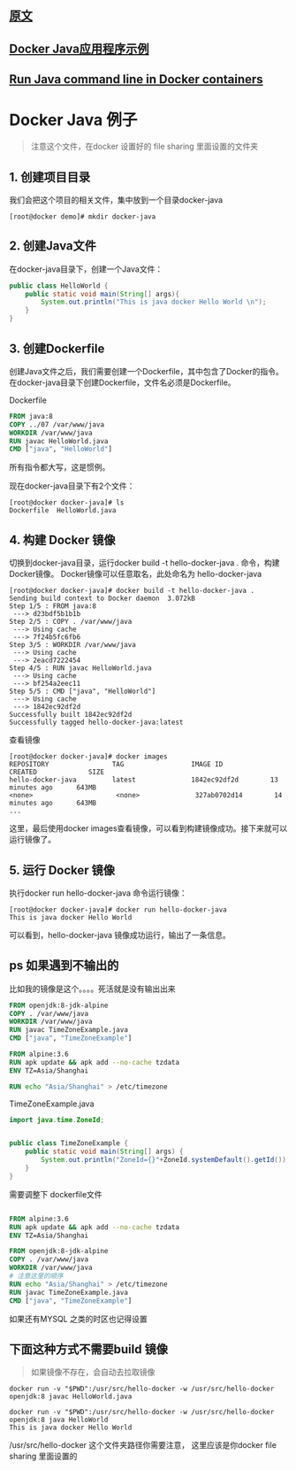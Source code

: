 ## [原文](https://www.qikegu.com/docs/3033)

## [Docker Java应用程序示例](https://www.yiibai.com/docker/docker-java-example.html)

## [Run Java command line in Docker containers](https://gordonlesti.com/run-java-command-line-in-docker-containers/)


# Docker Java 例子

> 注意这个文件，在docker 设置好的 file sharing 里面设置的文件夹

## 1. 创建项目目录
我们会把这个项目的相关文件，集中放到一个目录docker-java
```shell script
[root@docker demo]# mkdir docker-java
```

## 2. 创建Java文件
在docker-java目录下，创建一个Java文件：
```java
public class HelloWorld {
    public static void main(String[] args){
        System.out.println("This is java docker Hello World \n");
    }
}
```

## 3. 创建Dockerfile
创建Java文件之后，我们需要创建一个Dockerfile，其中包含了Docker的指令。
在docker-java目录下创建Dockerfile，文件名必须是Dockerfile。

Dockerfile
```dockerfile
FROM java:8
COPY ../07 /var/www/java
WORKDIR /var/www/java
RUN javac HelloWorld.java
CMD ["java", "HelloWorld"]
```
所有指令都大写，这是惯例。

现在docker-java目录下有2个文件：
```shell script
[root@docker docker-java]# ls
Dockerfile  HelloWorld.java
```

## 4. 构建 Docker 镜像
切换到docker-java目录，运行docker build -t hello-docker-java . 命令，构建Docker镜像。
Docker镜像可以任意取名，此处命名为 hello-docker-java
```shell script
[root@docker docker-java]# docker build -t hello-docker-java .
Sending build context to Docker daemon  3.072kB
Step 1/5 : FROM java:8
 ---> d23bdf5b1b1b
Step 2/5 : COPY . /var/www/java
 ---> Using cache
 ---> 7f24b5fc6fb6
Step 3/5 : WORKDIR /var/www/java
 ---> Using cache
 ---> 2eacd7222454
Step 4/5 : RUN javac HelloWorld.java
 ---> Using cache
 ---> bf254a2eec11
Step 5/5 : CMD ["java", "HelloWorld"]
 ---> Using cache
 ---> 1842ec92df2d
Successfully built 1842ec92df2d
Successfully tagged hello-docker-java:latest
```
查看镜像
```shell script
[root@docker docker-java]# docker images
REPOSITORY                TAG                 IMAGE ID            CREATED             SIZE
hello-docker-java         latest              1842ec92df2d        13 minutes ago      643MB
<none>                     <none>              327ab0702d14        14 minutes ago      643MB
...
```
这里，最后使用docker images查看镜像，可以看到构建镜像成功。接下来就可以运行镜像了。

## 5. 运行 Docker 镜像
执行docker run hello-docker-java 命令运行镜像：
```shell script
[root@docker docker-java]# docker run hello-docker-java
This is java docker Hello World
```
可以看到，hello-docker-java 镜像成功运行，输出了一条信息。


## ps 如果遇到不输出的

比如我的镜像是这个。。。。死活就是没有输出出来
```dockerfile
FROM openjdk:8-jdk-alpine
COPY . /var/www/java
WORKDIR /var/www/java
RUN javac TimeZoneExample.java
CMD ["java", "TimeZoneExample"]

FROM alpine:3.6
RUN apk update && apk add --no-cache tzdata
ENV TZ=Asia/Shanghai

RUN echo "Asia/Shanghai" > /etc/timezone
```

TimeZoneExample.java
```Java
import java.time.ZoneId;


public class TimeZoneExample {
    public static void main(String[] args) {
        System.out.println("ZoneId={}"+ZoneId.systemDefault().getId());
    }
}
```

需要调整下  dockerfile文件

```dockerfile

FROM alpine:3.6
RUN apk update && apk add --no-cache tzdata
ENV TZ=Asia/Shanghai

FROM openjdk:8-jdk-alpine
COPY . /var/www/java
WORKDIR /var/www/java
# 注意这里的顺序
RUN echo "Asia/Shanghai" > /etc/timezone
RUN javac TimeZoneExample.java
CMD ["java", "TimeZoneExample"]
```
如果还有MYSQL 之类的时区也记得设置



## 下面这种方式不需要build 镜像

> 如果镜像不存在，会自动去拉取镜像
```shell script
docker run -v "$PWD":/usr/src/hello-docker -w /usr/src/hello-docker openjdk:8 javac HelloWorld.java

docker run -v "$PWD":/usr/src/hello-docker -w /usr/src/hello-docker openjdk:8 java HelloWorld
This is java docker Hello World
```
/usr/src/hello-docker 这个文件夹路径你需要注意，
这里应该是你docker  file sharing 里面设置的